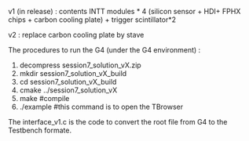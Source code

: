 v1 (in release) : contents INTT modules * 4 (silicon sensor + HDI+ FPHX chips + carbon cooling plate) + trigger scintillator*2

v2 : replace carbon cooling plate by stave


The procedures to run the G4 (under the G4 environment) : 
1. decompress session7_solution_vX.zip
2. mkdir session7_solution_vX_build
3. cd session7_solution_vX_build
4. cmake ../session7_solution_vX
5. make       #compile
6. ./example      #this command is to open the TBrowser 


The interface_v1.c is the code to convert the root file from G4 to the Testbench formate.
